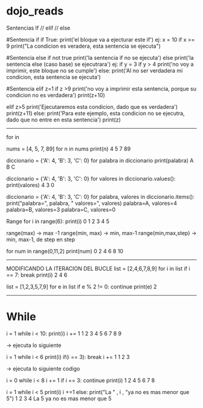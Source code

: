 # dojo_reads

Sentencias If // elif // else

#Sentencia if
if True: 
	print('el bloque va a ejecturar este if')
ej: 
x = 10
if x >= 9 
	print("La condicion es veradera, esta sentencia se ejecuta")


#Sentencia else
if not true
	print('la sentencia if no se ejecuta')
else
	print('la sentencia else (caso base) se ejecutrara')
ej:
if y = 3
if y > 4 
	print('no voy a imprimir, este bloque no se cumple')
else:
	print('Al no ser verdadera mi condicion, esta sentencia se ejecuta')


#Sentencia elif
z=1
if z >9 
	print('no voy a imprimir esta sentencia, porque su condicion no es verdadera')
	print(z+10)

elif z>5
	print('Ejecutaremos esta condicion, dado que es verdadera')
	print(z+11)
else: 
	print('Para este ejemplo, esta condicion no se ejecutra, dado que no entre en esta sentencia')
	print(z)

----------------------------

for <elem> in <iterable>
	<nuestro cod html>

nums = [4, 5, 7, 89]
for n in nums
	print(n)
4
5
7
89

diccionario = {'A': 4, 'B': 3, 'C': 0}
for palabra in diccionario
	print(palabra)
A
B
C

diccionario = {'A': 4, 'B': 3, 'C': 0}
for valores in diccionario.values():
	print(valores)
4
3
0

diccionario = {'A': 4, 'B': 3, 'C': 0}
for palabra, valores in diccionario.items():
	print("palabra=", palabra, " valores=", valores)
palabra=A, valores=4
palabra=B, valores=3
palabra=C, valores=0


Range
for i in range(6):
	print(i)
0
1
2
3
4
5

range(max) -> max -1
range(min, max) -> min, max-1
range(min,max,step) -> min, max-1, de step en step

for num in range(0,11,2)
	print(num)
0
2
4
6
8
10



------------
MODIFICANDO LA ITERACION DEL BUCLE
list = [2,4,6,7,8,9]
for i in list
	if i == 7:
		break
		print(i)
2
4
6


list = [1,2,3,5,7,9]
for e in list
	if e % 2 != 0:
		continue
	print(e)
2


----------------------------
# While

i = 1
while i < 10:
	print(i)
	i += 1
1
2
3
4
5
6
7
8
9

-> ejecuta lo siguiente 


i = 1
while i < 6
	print(i)
	if(i == 3):
		break
	i += 1
1
2
3

-> ejecuta lo siguiente codigo




i = 0
while i < 8
	i += 1
	if i == 3:
		continue
	print(i)
1
2
4
5
6
7
8



i = 1
while i < 5 
	print(i)
	i +=1
else:
	print("La " , i , "ya no es mas menor que 5")
1
2
3
4
La 5 ya no es mas menor que 5

